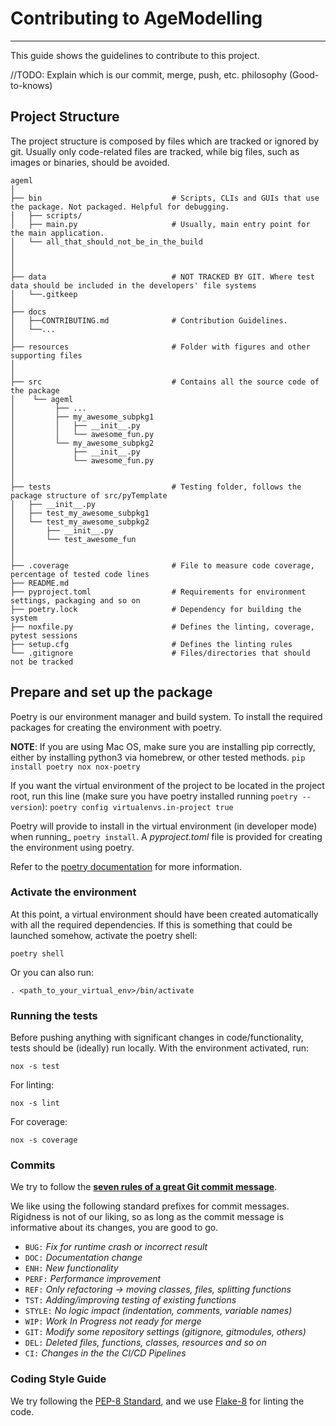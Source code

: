 # Contributing to AgeModelling

---
This guide shows the guidelines to contribute to this project.

//TODO: Explain which is our commit, merge, push, etc. philosophy (Good-to-knows)

## Project Structure

The project structure is composed by files which are tracked or ignored by git. Usually only code-related files are
tracked, while big files, such as images or binaries, should be avoided.

```text
ageml
│
├── bin                             # Scripts, CLIs and GUIs that use the package. Not packaged. Helpful for debugging.
│   ├── scripts/
│   ├── main.py                     # Usually, main entry point for the main application.
│   └── all_that_should_not_be_in_the_build
│
│
│
├── data                            # NOT TRACKED BY GIT. Where test data should be included in the developers' file systems
│   └──.gitkeep
│
├── docs
│   ├──CONTRIBUTING.md              # Contribution Guidelines.
│   └──...
│
├── resources                       # Folder with figures and other supporting files 
│
│
├── src                             # Contains all the source code of the package
│    └── ageml                    
│         ├── ...   
│         ├── my_awesome_subpkg1
│         │   ├── __init__.py
│         │   └── awesome_fun.py                           
│         └── my_awesome_subpkg2
│             ├── __init__.py
│             └── awesome_fun.py
│
│
├── tests                           # Testing folder, follows the package structure of src/pyTemplate
│   ├── __init__.py
│   ├── test_my_awesome_subpkg1
│   └── test_my_awesome_subpkg2
│       ├── __init__.py
│       └── test_awesome_fun
│
│
├── .coverage                       # File to measure code coverage, percentage of tested code lines 
├── README.md                        
├── pyproject.toml                  # Requirements for environment settings, packaging and so on
├── poetry.lock                     # Dependency for building the system
├── noxfile.py                      # Defines the linting, coverage, pytest sessions
├── setup.cfg                       # Defines the linting rules
└── .gitignore                      # Files/directories that should not be tracked
```

## Prepare and set up the package

Poetry is our environment manager and build system. To install the required packages for creating the environment with poetry.

__NOTE__: If you are using Mac OS, make sure you are installing pip correctly, either by installing python3 via homebrew, or other tested methods.
`pip install poetry nox nox-poetry`

If you want the virtual environment of the project to be located in the project root, run this line (make sure you have poetry installed running `poetry --version`):
`poetry config virtualenvs.in-project true`

Poetry will provide to install in the virtual environment (in developer mode) when running_ `poetry install`.
A _pyproject.toml_ file is provided for creating the environment using poetry.

Refer to the [poetry documentation](https://python-poetry.org/docs/) for more information.

### Activate the environment

At this point, a virtual environment should have been created automatically with all the required dependencies.
If this is something that could be launched somehow, activate the poetry shell:

```(bash)
poetry shell
```

Or you can also run:

```(bash)
. <path_to_your_virtual_env>/bin/activate
```

### Running the tests

Before pushing anything with significant changes in code/functionality, tests should be (ideally) run locally.
With the environment activated, run:

```(bash)
nox -s test
```

For linting:

```(bash)
nox -s lint
```

For coverage:

```(bash)
nox -s coverage
```

### Commits

We try to follow the [**seven rules of a great Git commit message**](https://cbea.ms/git-commit/).

We like using the following standard prefixes for commit messages. Rigidness is not of our liking, so as long as the commit message is informative about its changes, you are good to go.

- `BUG:` *Fix for runtime crash or incorrect result*
- `DOC:` *Documentation change*
- `ENH:` *New functionality*
- `PERF:` *Performance improvement*
- `REF:` *Only refactoring -> moving classes, files, splitting functions*
- `TST:` *Adding/improving testing of existing functions*
- `STYLE:` *No logic impact (indentation, comments, variable names)*
- `WIP:` *Work In Progress not ready for merge*
- `GIT:` *Modify some repository settings (gitignore, gitmodules, others)*
- `DEL:` *Deleted files, functions, classes, resources and so on*
- `CI:` *Changes in the the CI/CD Pipelines*

### Coding Style Guide

We try following the [PEP-8 Standard](https://peps.python.org/pep-0008/), and we use [Flake-8](https://flake8.pycqa.org/en/latest/) for linting the code.
